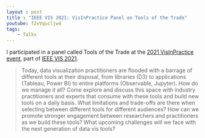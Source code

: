 ```yaml
---
layout : post
title : "IEEE VIS 2021: VisInPractice Panel on Tools of the Trade"
youtube: f2vVqucljw4
tags:
    - Talks
---
```


I participated in a panel called Tools of the Trade at the [2021 VisInPractice event](http://ieeevis.org/year/2021/info/visinpractice), part of [IEEE VIS 2021](http://ieeevis.org/year/2021/welcome).

<!-- more -->

> Today, data visualization practitioners are flooded with a barrage of different tools at their disposal, from libraries (D3) to applications (Tableau, Power BI) to entire platforms (Observable, Jupyter). How do we manage it all? Come explore and discuss this space with industry practitioners and experts that consume with these tools and build new tools on a daily basis. What limitations and trade-offs are there when selecting between different tools for different audiences? How can we promote stronger engagement between researchers and practitioners as we build these tools? What upcoming challenges will we face with the next generation of data vis tools?

